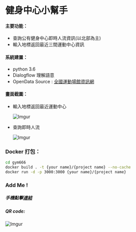 # 健身中心小幫手


#### 主要功能：
* 查詢公有健身中心即時人流資訊(以北部為主)
* 輸入地標返回最近三間運動中心資訊

#### 系統建置：
* python 3.6
* Dialogflow 理解語意
* OpenData Source : [全國運動場館資訊網](https://iplay.sa.gov.tw/webapi)

#### 畫面截圖：
* 輸入地標返回最近運動中心

    ![Imgur](https://i.imgur.com/dIBJ5a3.jpg?1)



* 查詢即時人流

    ![Imgur](https://i.imgur.com/Jgil6b6.jpg?1)
    

### Docker 打包：

```sh
cd gym666
docker build . -t {your name}/{project name} --no-cache
docker run -d -p 3000:3000 {your name}/{project name}
```
    
### Add Me !
##### 手機點擊[連結](https://line.me/R/ti/p/%40dih9899p)

##### QR code:
![Imgur](https://i.imgur.com/r5Uj92W.png)